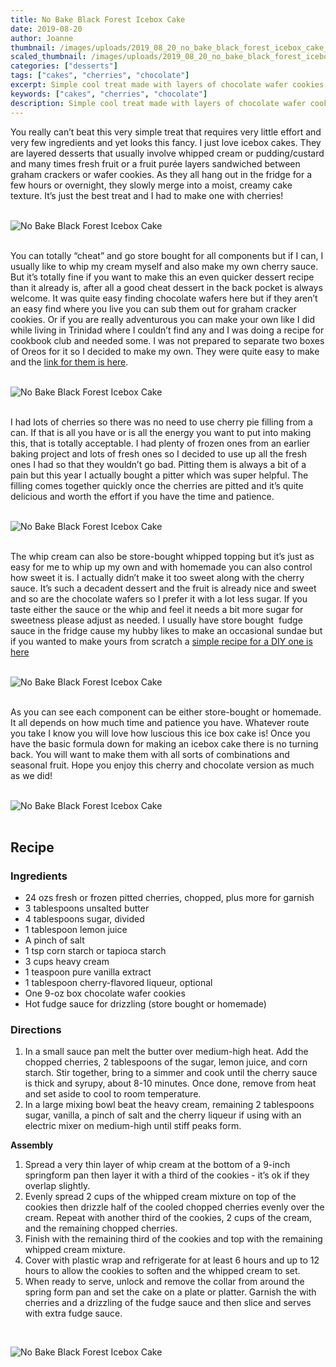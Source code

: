 ```yaml
---
title: No Bake Black Forest Icebox Cake
date: 2019-08-20
author: Joanne
thumbnail: /images/uploads/2019_08_20_no_bake_black_forest_icebox_cake_1.jpg
scaled_thumbnail: /images/uploads/2019_08_20_no_bake_black_forest_icebox_cake_0.jpg
categories: ["desserts"]
tags: ["cakes", "cherries", "chocolate"]
excerpt: Simple cool treat made with layers of chocolate wafer cookies, cherry sauce and whipped cream
keywords: ["cakes", "cherries", "chocolate"]
description: Simple cool treat made with layers of chocolate wafer cookies, cherry sauce and whipped cream
---
```


You really can’t beat this very simple treat that requires very little effort and very few ingredients and yet looks this fancy. I just love icebox cakes. They are layered desserts that usually involve whipped cream or pudding/custard and many times fresh fruit or a fruit purée layers sandwiched between graham crackers or wafer cookies. As they all hang out in the fridge for a few hours or overnight, they slowly merge into a moist, creamy cake texture. It’s just the best treat and I had to make one with cherries! 
</br>
</br>

![No Bake Black Forest Icebox Cake](/images/uploads/2019_08_20_no_bake_black_forest_icebox_cake_2.jpg)
</br>
</br>

You can totally “cheat” and go store bought for all components but if I can, I usually like to whip my cream myself and also make my own cherry sauce. But it’s totally fine if you want to make this an even quicker dessert recipe than it already is, after all a good cheat dessert in the back pocket is always welcome. It was quite easy finding chocolate wafers here but if they aren’t an easy find where you live you can sub them out for graham cracker cookies. Or if you are really adventurous you can make your own like I did while living in Trinidad where I couldn’t find any and I was doing a recipe for cookbook club and needed some. I was not prepared to separate two boxes of Oreos for it so I decided to make my own. They were quite easy to make and the [link for them is here](https://www.oliveandmango.com/chocolate-banoffee-pie/). 
</br>
</br>

![No Bake Black Forest Icebox Cake](/images/uploads/2019_08_20_no_bake_black_forest_icebox_cake_3.jpg)
</br>
</br>

I had lots of cherries so there was no need to use cherry pie filling from a can. If that is all you have or is all the energy you want to put into making this, that is totally acceptable. I had plenty of frozen ones from an earlier baking project and lots of fresh ones so I decided to use up all the fresh ones I had so that they wouldn’t go bad. Pitting them is always a bit of a pain but this year I actually bought a pitter which was super helpful. The filling comes together quickly once the cherries are pitted and it’s quite delicious and worth the effort if you have the time and patience. 
</br>
</br>

![No Bake Black Forest Icebox Cake](/images/uploads/2019_08_20_no_bake_black_forest_icebox_cake_4.jpg)
</br>
</br>

The whip cream can also be store-bought whipped topping but it’s just as easy for me to whip up my own and with homemade you can also control how sweet it is. I actually didn’t make it too sweet along with the cherry sauce. It’s such a decadent dessert and the fruit is already nice and sweet and so are the chocolate wafers so I prefer it with a lot less sugar. If you taste either the sauce or the whip and feel it needs a bit more sugar for sweetness please adjust as needed. I usually have store bought  fudge sauce in the fridge cause my hubby likes to make an occasional sundae but if you wanted to make yours from scratch a [simple recipe for a DIY one is here](https://www.google.ca/amp/s/www.thekitchn.com/recipe-diy-hot-17491%3famp=1)
</br>
</br>

![No Bake Black Forest Icebox Cake](/images/uploads/2019_08_20_no_bake_black_forest_icebox_cake_5.jpg)
</br>
</br>

As you can see each component can be either store-bought or homemade. It all depends on how much time and patience you have. Whatever route you take I know you will love how luscious this ice box cake is! Once you have the basic formula down for making an icebox cake there is no turning back. You will want to make them with all sorts of combinations and seasonal fruit. Hope you enjoy this cherry and chocolate version as much as we did!
</br>
</br>

![No Bake Black Forest Icebox Cake](/images/uploads/2019_08_20_no_bake_black_forest_icebox_cake_6.jpg)
</br>
</br>

## Recipe

### Ingredients

* <span itemprop="ingredients"> 24 ozs fresh or frozen pitted cherries, chopped, plus more for garnish </span>
* <span itemprop="ingredients"> 3 tablespoons unsalted butter</span>
* <span itemprop="ingredients"> 4 tablespoons sugar, divided </span>
* <span itemprop="ingredients"> 1 tablespoon lemon juice</span>
* <span itemprop="ingredients"> A pinch of salt</span>
* <span itemprop="ingredients"> 1 tsp corn starch or tapioca starch </span>
* <span itemprop="ingredients"> 3 cups heavy cream</span>
* <span itemprop="ingredients"> 1 teaspoon pure vanilla extract</span>
* <span itemprop="ingredients"> 1 tablespoon cherry-flavored liqueur, optional</span>
* <span itemprop="ingredients"> One 9-oz box chocolate wafer cookies</span>
* <span itemprop="ingredients"> Hot fudge sauce for drizzling (store bought or homemade) </span>

### Directions

1. In a small sauce pan melt the butter over medium-high heat. Add the chopped cherries, 2 tablespoons of the sugar, lemon juice, and corn starch. Stir together, bring to a simmer and cook until the cherry sauce is thick and syrupy, about 8-10 minutes. Once done, remove from heat and set aside to cool to room temperature. 
1. In a large mixing bowl beat the heavy cream, remaining 2 tablespoons sugar, vanilla, a pinch of salt and the cherry liqueur if using with an electric mixer on medium-high until stiff peaks form.
   
__Assembly__

1. Spread a very thin layer of whip cream at the bottom of a 9-inch springform pan then layer it with a third of the cookies - it’s ok if they overlap slightly. 
2. Evenly spread 2 cups of the whipped cream mixture on top of the cookies then drizzle half of the cooled chopped cherries evenly over the cream. Repeat with another third of the cookies, 2 cups of the cream, and the remaining chopped cherries. 
3. Finish with the remaining third of the cookies and top with the remaining whipped cream mixture.
4. Cover with plastic wrap and refrigerate for at least 6 hours and up to 12 hours to allow the cookies to soften and the whipped cream to set. 
5. When ready to serve, unlock and remove the collar from around the spring form pan and set the cake on a plate or platter.  Garnish the with cherries and a drizzling of the fudge sauce and then slice and serves with extra fudge sauce.

</br>

![No Bake Black Forest Icebox Cake](/images/uploads/2019_08_20_no_bake_black_forest_icebox_cake_7.jpg)
